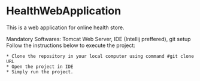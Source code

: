 # HealthWebApplication
This is a web application for online health store.

Mandatory Softwares: Tomcat Web Server, IDE (Intellij preffered), git setup 
Follow the instructions below to execute the project:
    
    * Clone the repository in your local computer using command #git clone URL
    * Open the project in IDE
    * Simply run the project.

